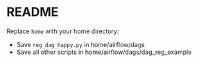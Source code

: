 # README

Replace `home` with your home directory:

- Save `reg_dag_happy.py` in home/airflow/dags
- Save all other scripts in home/airflow/dags/dag_reg_example 
